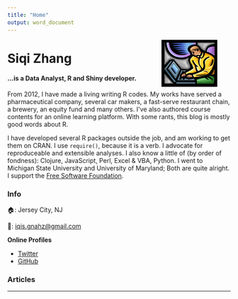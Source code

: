 ```yaml
---
title: "Home"
output: word_document
---
```


<img src = "img/my_website.png" style = "max-width: 60%; float:middle; clip: rect(0px,60px,200px,0px); display:none" alt = "My Website!!!!" />


[<img src="https://github.com/goodroot/hugo-classic/raw/master/images/partywizard.gif" style="max-width:15%;min-width:40px;float:right;display:none;" alt="Github repo" />](Merlin)
 
<img src = "img/th.jpg" style="max-width:25%;min-width:60px;float:right; padding-left: 10px; padding-right: 30px; padding_bottom: 10px;"/>

# Siqi Zhang

#### ...is a Data Analyst, R and Shiny developer.

From 2012, I have made a living writing R codes. My works have served a pharmaceutical company, several car makers, a fast-serve restaurant chain, a brewery, an equity fund and many others. I've also authored course contents for an online learning platform. With some rants, this blog is mostly good words about R. 

I have developed several R packages outside the job, and am working to get them on CRAN. I use `require()`, because it is a verb. I advocate for reproduceable and extensible analyses. I also know a little of (by order of fondness): Clojure, JavaScript, Perl, Excel & VBA, Python. I went to Michigan State University and University of Maryland; Both are quite alright. I support the [Free Software Foundation](http://www.fsf.org).


    
### Info
:house:: Jersey City, NJ

:email:: iqis.gnahz@gmail.com


**Online Profiles**

- [Twitter](http://twitter.com/iqis_gnahz)
- [GitHub](http://github.com/iqis)

    
### Articles
<hr/>

